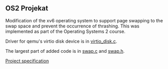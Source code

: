 ## OS2 Projekat

Modification of the xv6 operating system to support page swapping to the swap space and prevent the occurrence of thrashing. This was implemented as part of the Operating Systems 2 course.

Driver for qemu's virtio disk device is in [virtio_disk.c](./kernel/virtio_disk.c).

The largest part of added code is in [swap.c](./kernel/swap.c) and [swap.h](./kernel/swap.h).

[Project specification](./Projektni%20zadatak%20-%202024%20v1.0.pdf)